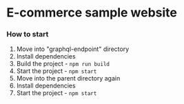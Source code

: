 # E-commerce sample website

### How to start

1. Move into "graphql-endpoint" directory
1. Install dependencies
1. Build the project - `npm run build`
1. Start the project - `npm start`
1. Move into the parent directory again
1. Install dependencies
1. Start the project - `npm start`
